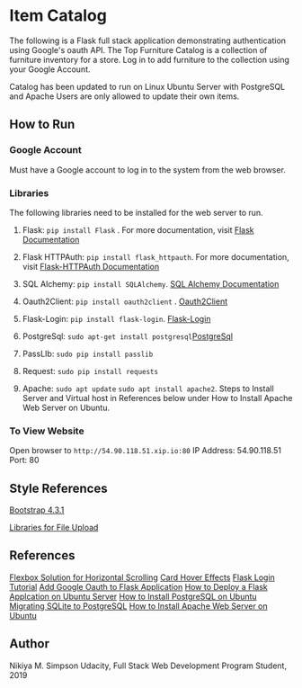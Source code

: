 # Item Catalog
The following is a Flask full stack application demonstrating authentication using Google's oauth API.
The Top Furniture Catalog is a collection of furniture inventory for a store. Log in to add furniture to the collection using
your Google Account.

Catalog has been updated to run on Linux Ubuntu Server with PostgreSQL and Apache
Users are only allowed to update their own items.

## How to Run
### Google Account
Must have a Google account to log in to the system from the web browser.

### Libraries
The following libraries need to be installed for the web server to run.
1. Flask: `pip install Flask` . For more documentation, visit [Flask Documentation](http://flask.pocoo.org/docs/1.0/installation/)
2. Flask HTTPAuth: `pip install flask_httpauth`. For more documentation, visit [Flask-HTTPAuth Documentation](https://flask-httpauth.readthedocs.io/en/latest/)

3. SQL Alchemy: `pip install SQLAlchemy`. [SQL Alchemy Documentation](https://pypi.org/project/SQLAlchemy/)
4. Oauth2Client: `pip install oauth2client` . [Oauth2Client](https://pypi.org/project/oauth2client/)
5. Flask-Login: `pip install flask-login`. [Flask-Login](https://flask-login.readthedocs.io/en/latest/#flask_login.LoginManager)
6. PostgreSql: `sudo apt-get install postgresql`[PostgreSql](https://www.godaddy.com/garage/how-to-install-postgresql-on-ubuntu-14-04/)
7. PassLIb: `sudo pip install passlib`
8. Request: `sudo pip install requests`
9. Apache: `sudo apt update` `sudo apt install apache2`. Steps to Install Server and Virtual host in References below under How to Install Apache Web Server on Ubuntu.

### To View Website
Open browser to `http://54.90.118.51.xip.io:80`
IP Address: 54.90.118.51
Port: 80

## Style References
[Bootstrap 4.3.1](https://getbootstrap.com/docs/4.3/layout/overview/)

[Libraries for File Upload](http://flask.pocoo.org/docs/1.0/patterns/fileuploads/)

## References
[Flexbox Solution for Horizontal Scrolling](https://codeburst.io/how-to-create-horizontal-scrolling-containers-d8069651e9c6)
[Card Hover Effects](https://codepen.io/jasonheecs/pen/GNNwpZ)
[Flask Login Tutorial](https://blog.miguelgrinberg.com/post/the-flask-mega-tutorial-part-v-user-logins)
[Add Google Oauth to Flask Application](https://medium.com/@bittu/add-google-oauth2-login-in-your-flask-web-app-9f455695341e)
[How to Deploy a Flask Applcation on Ubuntu Server](https://www.digitalocean.com/community/tutorials/how-to-deploy-a-flask-application-on-an-ubuntu-vps)
[How to Install PostgreSQL on Ubuntu](https://www.digitalocean.com/community/tutorials/how-to-install-and-use-postgresql-on-ubuntu-16-04)
[Migrating SQLite to PostgreSQL](https://tutorialinux.com/today-learned-migrating-sqlite-postgres-easy-sequel/)
[How to Install Apache Web Server on Ubuntu](https://www.digitalocean.com/community/tutorials/how-to-install-the-apache-web-server-on-ubuntu-18-04-quickstart)

## Author
Nikiya M. Simpson
Udacity, Full Stack Web Development Program Student, 2019
